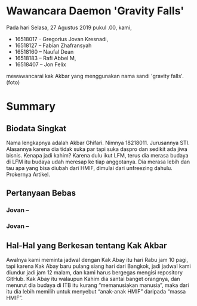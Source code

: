 # Wawancara Daemon 'Gravity Falls'
Pada hari Selasa, 27 Agustus 2019 pukul .00, kami,
- 16518017 - Gregorius Jovan Kresnadi,
- 16518127 – Fabian Zhafransyah
- 16518160 – Naufal Dean
- 16518183 – Rafi Abbel M,
- 16518407 – Jon Felix 

mewawancarai kak Akbar yang menggunakan nama sandi 'gravity falls'.
(foto)
# Summary
## Biodata Singkat
  Nama lengkapnya adalah Akbar Ghifari. Nimnya 18218011. Jurusannya STI. Alasannya karena dia tidak suka par tapi suka daspro dan sedikit ada jiwa bisnis. Kenapa jadi kahim? Karena dulu ikut LFM, terus dia merasa budaya di LFM itu budaya udah meresap ke tiap anggotanya. Dia merasa lebih dan tau apa yang bisa diubah dari HMIF, dimulai dari unfreezing dahulu.
  Prokernya Artikel.

## Pertanyaan Bebas

### Jovan – 


### Jovan – 


## Hal-Hal yang Berkesan tentang Kak Akbar

 Awalnya kami meminta jadwal dengan Kak Abay itu hari Rabu jam 10 pagi, tapi karena Kak Abay baru pulang siang hari dari Bangkok, jadi jadwal kami diundur jadi jam 12 malam, dan kami harus bergegas mengisi repository GitHub. Kak Abay itu walaupun Kahim dia santai banget orangnya, dan menurut dia budaya di ITB itu kurang “memanusiakan manusia”, maka dari itu dia lebih memilih untuk menyebut “anak-anak HMIF” daripada “massa HMIF”.
